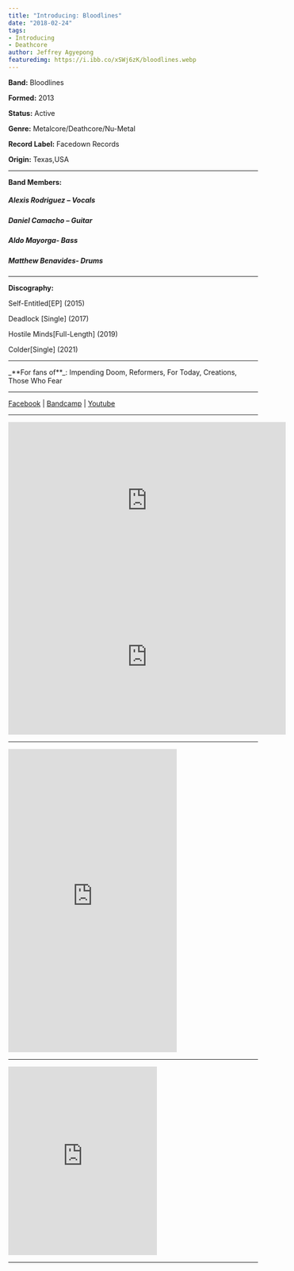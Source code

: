 ```yaml
---
title: "Introducing: Bloodlines"
date: "2018-02-24"
tags:
- Introducing
- Deathcore
author: Jeffrey Agyepong
featuredimg: https://i.ibb.co/xSWj6zK/bloodlines.webp
---
```


**Band:** Bloodlines

**Formed:** 2013 

**Status:** Active

**Genre:** Metalcore/Deathcore/Nu-Metal

**Record Label:** Facedown Records

**Origin:** Texas,USA 

<hr>

**Band Members:**

##### Alexis Rodriguez – Vocals

##### Daniel Camacho – Guitar

##### Aldo Mayorga- Bass

##### Matthew Benavides- Drums

<hr>

**Discography:**

Self-Entitled[EP] (2015)

Deadlock [Single] (2017)

Hostile Minds[Full-Length] (2019)

Colder[Single] (2021)

<hr>
_**For fans of**_: Impending Doom, Reformers, For Today, Creations, Those Who Fear

<hr>

 [Facebook](https://www.facebook.com/BloodlinesTexas/) | [Bandcamp](https://bloodlinestx.bandcamp.com) | [Youtube](https://www.youtube.com/channel/UCSsWx-MXWFzkhEJ-BaKCLQQ/videos)

<hr>

<div class="video-container"><iframe width="560" height="315" src="https://www.youtube.com/embed/O32URUV_Vds" frameborder="0" allow="accelerometer; autoplay; clipboard-write; encrypted-media; gyroscope; picture-in-picture" allowfullscreen></iframe></div>

<div class="video-container"><iframe width="560" height="315" src="https://www.youtube.com/embed/3XZxklK9CLI" frameborder="0" allow="accelerometer; autoplay; clipboard-write; encrypted-media; gyroscope; picture-in-picture" allowfullscreen></iframe></div>

<hr>

<iframe style="border: 0; width: 340px; height: 611px;" src="https://bandcamp.com/EmbeddedPlayer/album=3107571955/size=large/bgcol=ffffff/linkcol=0687f5/transparent=true/" seamless><a href="https://bloodlinestx.bandcamp.com/album/bloodlines">Bloodlines by Bloodlines</a></iframe>

<hr>

<iframe src="https://open.spotify.com/embed/album/70oKs25D2oQ9vwKu27hxtM" width="300" height="380" frameborder="0" allowtransparency="true" allow="encrypted-media"></iframe>

<hr>